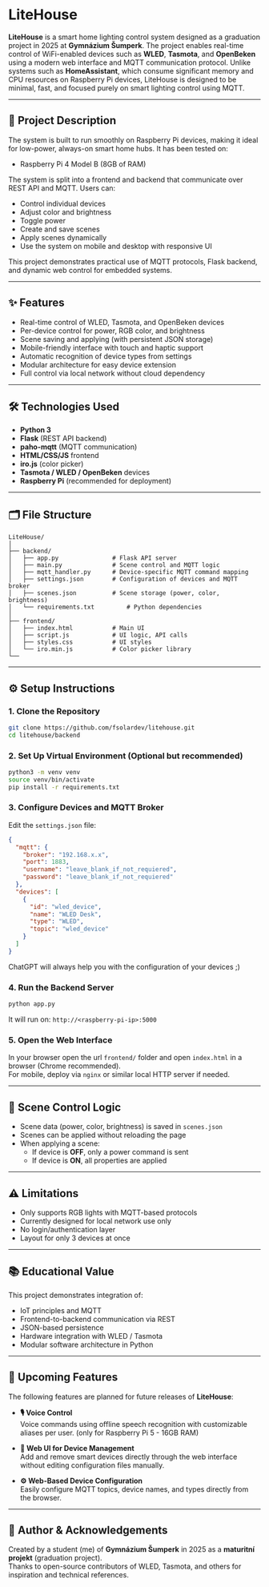 # LiteHouse

**LiteHouse** is a smart home lighting control system designed as a graduation project in 2025 at **Gymnázium Šumperk**. The project enables real-time control of WiFi-enabled devices such as **WLED**, **Tasmota**, and **OpenBeken** using a modern web interface and MQTT communication protocol. Unlike systems such as **HomeAssistant**, which consume significant memory and CPU resources on Raspberry Pi devices, LiteHouse is designed to be minimal, fast, and focused purely on smart lighting control using MQTT.

---

## 🧠 Project Description

The system is built to run smoothly on Raspberry Pi devices, making it ideal for low-power, always-on smart home hubs. It has been tested on:

- Raspberry Pi 4 Model B (8GB of RAM)

The system is split into a frontend and backend that communicate over REST API and MQTT. Users can:

- Control individual devices
- Adjust color and brightness
- Toggle power
- Create and save scenes
- Apply scenes dynamically
- Use the system on mobile and desktop with responsive UI

This project demonstrates practical use of MQTT protocols, Flask backend, and dynamic web control for embedded systems.

---

## ✨ Features

- Real-time control of WLED, Tasmota, and OpenBeken devices
- Per-device control for power, RGB color, and brightness
- Scene saving and applying (with persistent JSON storage)
- Mobile-friendly interface with touch and haptic support
- Automatic recognition of device types from settings
- Modular architecture for easy device extension
- Full control via local network without cloud dependency

---

## 🛠️ Technologies Used

- **Python 3**
- **Flask** (REST API backend)
- **paho-mqtt** (MQTT communication)
- **HTML/CSS/JS** frontend
- **iro.js** (color picker)
- **Tasmota / WLED / OpenBeken** devices
- **Raspberry Pi** (recommended for deployment)

---

## 🗂️ File Structure

```
LiteHouse/
│
├── backend/
│   ├── app.py               # Flask API server
│   ├── main.py              # Scene control and MQTT logic
│   ├── mqtt_handler.py      # Device-specific MQTT command mapping
│   ├── settings.json        # Configuration of devices and MQTT broker
│   ├── scenes.json          # Scene storage (power, color, brightness)
│   └── requirements.txt         # Python dependencies
│
├── frontend/
│   ├── index.html           # Main UI
│   ├── script.js            # UI logic, API calls
│   ├── styles.css           # UI styles
│   └── iro.min.js           # Color picker library
└──
```

---

## ⚙️ Setup Instructions

### 1. Clone the Repository

```bash
git clone https://github.com/fsolardev/litehouse.git
cd litehouse/backend
```

### 2. Set Up Virtual Environment (Optional but recommended)

```bash
python3 -m venv venv
source venv/bin/activate
pip install -r requirements.txt
```

### 3. Configure Devices and MQTT Broker

Edit the `settings.json` file:

```json
{
  "mqtt": {
    "broker": "192.168.x.x",
    "port": 1883,
    "username": "leave_blank_if_not_requiered",
    "password": "leave_blank_if_not_requiered"
  },
  "devices": [
    {
      "id": "wled_device",
      "name": "WLED Desk",
      "type": "WLED",
      "topic": "wled_device"
    }
  ]
}
```
ChatGPT will always help you with the configuration of your devices ;)

### 4. Run the Backend Server

```bash
python app.py
```

It will run on: `http://<raspberry-pi-ip>:5000`

### 5. Open the Web Interface

In your browser open the url `frontend/` folder and open `index.html` in a browser (Chrome recommended).  
For mobile, deploy via `nginx` or similar local HTTP server if needed.

---

## 🚦 Scene Control Logic

- Scene data (power, color, brightness) is saved in `scenes.json`
- Scenes can be applied without reloading the page
- When applying a scene:
  - If device is **OFF**, only a power command is sent
  - If device is **ON**, all properties are applied

---

## ⚠️ Limitations

- Only supports RGB lights with MQTT-based protocols
- Currently designed for local network use only
- No login/authentication layer
- Layout for only 3 devices at once

---

## 📚 Educational Value

This project demonstrates integration of:

- IoT principles and MQTT
- Frontend-to-backend communication via REST
- JSON-based persistence
- Hardware integration with WLED / Tasmota
- Modular software architecture in Python

---

## 🚧 Upcoming Features

The following features are planned for future releases of **LiteHouse**:

- **🎙 Voice Control**  
  Voice commands using offline speech recognition with customizable aliases per user. (only for Raspberry Pi 5 - 16GB RAM)

- **🧩 Web UI for Device Management**  
  Add and remove smart devices directly through the web interface without editing configuration files manually.

- **⚙️ Web-Based Device Configuration**  
  Easily configure MQTT topics, device names, and types directly from the browser.

---

## 🏫 Author & Acknowledgements

Created by a student (me) of **Gymnázium Šumperk** in 2025 as a **maturitní projekt** (graduation project).  
Thanks to open-source contributors of WLED, Tasmota, and others for inspiration and technical references.
